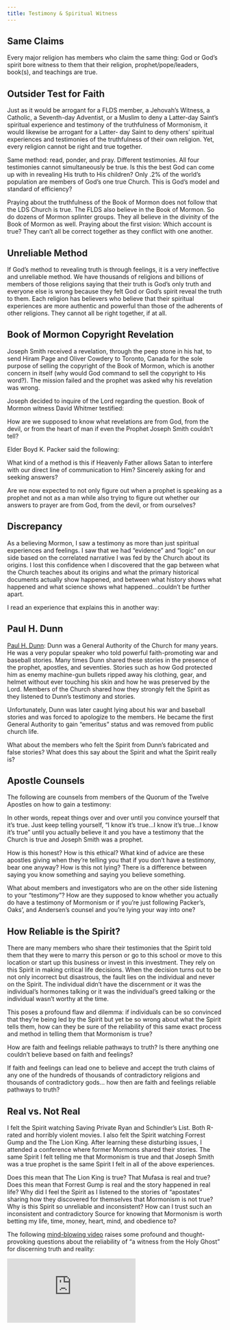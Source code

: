 ```yaml
---
title: Testimony & Spiritual Witness
---
```


<RedTitleBar
  title="Testimony & Spiritual Witness"
  subtitle="Concerns & Questions"
/>

<QuoteWithReference
  quote="We should not just go on our own feelings on everything...Granted, our feelings can be wrong; of course they can be wrong...We do indeed advocate the full use of the Holy Spirit to guide us to truth. How does the Holy Spirit work? How does He testify of truth and witness unto us? Through feelings..."
  attribution="FairMormon Blog"
  source="Can We Trust Our Feelings?"
  link="https://www.cesletter.org/testimony/1"
/>

<QuoteWithReference
  quote="Our unique strength is the ability to touch the hearts and minds of our audiences, evoking first feeling, then thought and, finally, action. We call this uniquely powerful brand of creative ‘HeartSell’® - strategic emotional advertising that stimulates response."
  source="LDS Church owned Bonneville Communications"
  link="https://www.cesletter.org/testimony/2"
/>

<QuoteWithReference
  quote="[Feelings Aren't Facts.](https://www.cesletter.org/testimony/3)"
  source="Barton Goldsmith, Ph.D., Psychotherapist"
/>

## Same Claims

Every major religion has members who claim the same thing: God or God’s spirit bore witness to them that their religion, prophet/pope/leaders, book(s), and teachings are true.

## Outsider Test for Faith

Just as it would be arrogant for a FLDS member, a Jehovah’s Witness, a Catholic, a Seventh-day Adventist, or a Muslim to deny a Latter-day Saint’s spiritual experience and testimony of the truthfulness of Mormonism, it would likewise be arrogant for a Latter- day Saint to deny others’ spiritual experiences and testimonies of the truthfulness of their own religion. Yet, every religion cannot be right and true together.

<IndentedQuote
  reference="LDS Member in 2017"
  quote="I know that Joseph Smith was a true prophet. I know the Church of Jesus Christ of Latter-day Saints is the one and only true Church. I know the Book of Mormon is true. I know that Thomas S. Monson is the Lord’s true Prophet today."
/>

<IndentedQuote
  reference="FLDS Member in 2017"
  quote="I know that Joseph Smith was a true prophet. I know the Fundamentalist Church of Jesus Christ of Latter-Day Saints is the one and only true Church. I know the Book of Mormon is true. I know that Warren Jeffs is the Lord’s true Prophet today."
/>

<IndentedQuote
  reference="RLDS Member in 1975"
  quote="I know that Joseph Smith was a true prophet. I know the Reorganized Church of Jesus Christ of Latter Day Saints is the one and only true Church. I know the Book of Mormon is true. I know that [W. Wallace Smith](https://www.cesletter.org/testimony/4) is the Lord’s true Prophet today."
/>

<IndentedQuote
  reference="LDCJC Member in 2017"
  quote="I know that Joseph Smith was a true prophet. I know [The Latter Day Church of Jesus Christ](https://www.cesletter.org/testimony/5) is the one and only true Church. I know the Book of Mormon and the Book of Jeraneck are true. I know that Matthew P. Gill is the Lord’s true Prophet, Seer, Revelator, and Translator today."
/>

Same method: read, ponder, and pray. Different testimonies. All four testimonies cannot simultaneously be true. Is this the best God can come up with in revealing His truth to His children? Only .2% of the world’s population are members of God’s one true Church. This is God’s model and standard of efficiency?

Praying about the truthfulness of the Book of Mormon does not follow that the LDS Church is true. The FLDS also believe in the Book of Mormon. So do dozens of Mormon splinter groups. They all believe in the divinity of the Book of Mormon as well. Praying about the first vision: Which account is true? They can’t all be correct together as they conflict with one another.

## Unreliable Method

If God’s method to revealing truth is through feelings, it is a very ineffective and unreliable method. We have thousands of religions and billions of members of those religions saying that their truth is God’s only truth and everyone else is wrong because they felt God or God’s spirit reveal the truth to them. Each religion has believers who believe that their spiritual experiences are more authentic and powerful than those of the adherents of other religions. They cannot all be right together, if at all.

## Book of Mormon Copyright Revelation

Joseph Smith received a revelation, through the peep stone in his hat, to send Hiram Page and Oliver Cowdery to Toronto, Canada for the sole purpose of selling the copyright of the Book of Mormon, which is another concern in itself (why would God command to sell the copyright to His word?). The mission failed and the prophet was asked why his revelation was wrong.

Joseph decided to inquire of the Lord regarding the question. Book of Mormon witness David Whitmer testified:

<IndentedQuote
  quote="...and behold the following revelation came through the stone: ‘Some revelations are of God; and some revelations are of man: and some revelations are of the devil.’ So we see that the revelation to go to Toronto and sell the copy-right was not of God, but was of the devil or of the heart of man."
  source="An Address to All Believers in Christ, p.31"
  link="https://www.cesletter.org/testimony/6"
/>

How are we supposed to know what revelations are from God, from the devil, or from the
heart of man if even the Prophet Joseph Smith couldn’t tell?

Elder Boyd K. Packer said the following:

<IndentedQuote
  quote="Be ever on guard lest you be deceived by inspiration from an unworthy source. You can be given false spiritual messages. There are counterfeit spirits just as there are counterfeit angels. (See Moro. 7:17.) Be careful lest you be deceived, for the devil may come disguised as an angel of light.
  The spiritual part of us and the emotional part of us are so closely linked that is possible to mistake an emotional impulse for something spiritual. We occasionally find people who receive what they assume to be spiritual promptings from God, when those promptings are either centered in the emotions or are from the adversary."
  source="The Candle of the Lord, Ensign, January 1983"
  link="http://cesletter.org/testimony/6A"
/>

What kind of a method is this if Heavenly Father allows Satan to interfere with our direct line of communication to Him? Sincerely asking for and seeking answers?

Are we now expected to not only figure out when a prophet is speaking as a prophet and not as a man while also trying to figure out whether our answers to prayer are from God, from the devil, or from ourselves?

## Discrepancy

As a believing Mormon, I saw a testimony as more than just spiritual experiences and feelings. I saw that we had “evidence” and “logic” on our side based on the correlated narrative I was fed by the Church about its origins. I lost this confidence when I discovered that the gap between what the Church teaches about its origins and what the primary historical documents actually show happened, and between what history shows what happened and what science shows what happened...couldn’t be further apart.

I read an experience that explains this in another way:

<IndentedQuote
  quote="I resigned from the LDS Church and informed my bishop that the reasons had to do with discovering the real history of the Church. When I was done, he asked about the spiritual witness I had surely received as a missionary. I agreed that I had felt a sure witness, as strong as he currently felt. I gave him the analogy of Santa; I believed in Santa until I was 12. I refused to listen to reason from my friends who had discovered the truth much earlier...I just knew. However, once I learned the facts, feelings changed. I told him that Mormons have to re-define faith in order to believe; traditionally, faith is an instrument to bridge that gap between where science, history and logic end, and what you hope to be true. Mormonism re-defines faith as embracing what you hope to be true in spite of science, fact, and history."
/>

## Paul H. Dunn

[Paul H. Dunn](https://www.cesletter.org/testimony/7): Dunn was a General Authority of the Church for many years. He was a very popular speaker who told powerful faith-promoting war and baseball stories. Many times Dunn shared these stories in the presence of the prophet, apostles, and seventies. Stories such as how God protected him as enemy machine-gun bullets ripped away his clothing, gear, and helmet without ever touching his skin and how he was preserved by the Lord. Members of the Church shared how they strongly felt the Spirit as they listened to Dunn’s testimony and stories.

Unfortunately, Dunn was later caught lying about his war and baseball stories and was forced to apologize to the members. He became the first General Authority to gain “emeritus” status and was removed from public church life.

What about the members who felt the Spirit from Dunn’s fabricated and false stories? What does this say about the Spirit and what the Spirit really is?

## Apostle Counsels

The following are counsels from members of the Quorum of the Twelve Apostles on how to gain a testimony:

<IndentedQuote
  quote="It is not unusual to have a missionary say, ‘How can I bear testimony until I get one? How can I testify that God lives, that Jesus is the Christ, and that the gospel is true? If I do not have such a testimony, would that not be dishonest?’ Oh, if I could teach you this one principle: a testimony is to be found in the bearing of it!"
  attribution="Boyd K. Packer"
  source="The Quest for Spiritual Knowledge"
  link="https://www.cesletter.org/testimony/8"
/>

<IndentedQuote
  quote="Another way to seek a testimony seems astonishing when compared with the methods of obtaining other knowledge. We gain or strengthen a testimony by bearing it. Someone even suggested that some testimonies are better gained on the feet bearing them than on the knees praying for them."
  attribution="Dallin H. Oaks"
  source="Testimony"
  link="https://www.cesletter.org/testimony/9"
/>

<IndentedQuote
  quote="It may come as you bear your own testimony of the Prophet...Consider recording the testimony of Joseph Smith in your own voice, listening to it regularly...Listening to the Prophet’s testimony in your own voice will help bring the witness you seek."
  attribution="Neil L. Andersen"
  source="Joseph Smith"
  link="https://www.cesletter.org/testimony/10"
/>

In other words, repeat things over and over until you convince yourself that it’s true. Just keep telling yourself, “I know it’s true...I know it’s true...I know it’s true” until you actually believe it and you have a testimony that the Church is true and Joseph Smith was a prophet.

How is this honest? How is this ethical? What kind of advice are these apostles giving when they’re telling you that if you don’t have a testimony, bear one anyway? How is this not lying? There is a difference between saying you know something and saying you believe something.

What about members and investigators who are on the other side listening to your “testimony”? How are they supposed to know whether you actually do have a testimony of Mormonism or if you’re just following Packer’s, Oaks’, and Andersen’s counsel and you’re lying your way into one?

## How Reliable is the Spirit?

There are many members who share their testimonies that the Spirit told them that they were to marry this person or go to this school or move to this location or start up this business or invest in this investment. They rely on this Spirit in making critical life decisions. When the decision turns out to be not only incorrect but disastrous, the fault lies on the individual and never on the Spirit. The individual didn’t have the discernment or it was the individual’s hormones talking or it was the individual’s greed talking or the individual wasn’t worthy at the time.

This poses a profound flaw and dilemma: if individuals can be so convinced that they’re being led by the Spirit but yet be so wrong about what the Spirit tells them, how can they be sure of the reliability of this same exact process and method in telling them that Mormonism is true?

How are faith and feelings reliable pathways to truth? Is there anything one couldn’t believe based on faith and feelings?

If faith and feelings can lead one to believe and accept the truth claims of any one of the hundreds of thousands of contradictory religions and thousands of contradictory gods... how then are faith and feelings reliable pathways to truth?

## Real vs. Not Real

I felt the Spirit watching Saving Private Ryan and Schindler’s List. Both R-rated and horribly violent movies. I also felt the Spirit watching Forrest Gump and the The Lion King. After learning these disturbing issues, I attended a conference where former Mormons shared their stories. The same Spirit I felt telling me that Mormonism is true and that Joseph Smith was a true prophet is the same Spirit I felt in all of the above experiences.

Does this mean that The Lion King is true? That Mufasa is real and true? Does this mean that Forrest Gump is real and the story happened in real life? Why did I feel the Spirit as I listened to the stories of “apostates” sharing how they discovered for themselves that Mormonism is not true? Why is this Spirit so unreliable and inconsistent? How can I trust such an inconsistent and contradictory Source for knowing that Mormonism is worth betting my life, time, money, heart, mind, and obedience to?

The following [mind-blowing video](https://www.cesletter.org/spirit) raises some profound and thought-provoking questions about the reliability of “a witness from the Holy Ghost” for discerning truth and reality:

<div class="embed-container"><iframe src="https://www.youtube.com/embed/ycUvC9s4VYA" frameborder="0" allowfullscreen></iframe></div>
